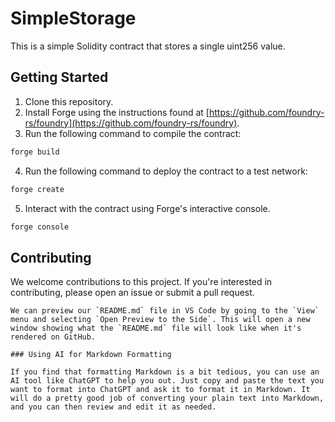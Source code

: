 # SimpleStorage

This is a simple Solidity contract that stores a single uint256 value.

## Getting Started

1. Clone this repository.
2. Install Forge using the instructions found at [https://github.com/foundry-rs/foundry](https://github.com/foundry-rs/foundry).
3. Run the following command to compile the contract:

```bash
forge build
```

4. Run the following command to deploy the contract to a test network:

```bash
forge create
```

5. Interact with the contract using Forge's interactive console.

```bash
forge console
```

## Contributing

We welcome contributions to this project. If you're interested in contributing, please open an issue or submit a pull request. 
```
We can preview our `README.md` file in VS Code by going to the `View` menu and selecting `Open Preview to the Side`. This will open a new window showing what the `README.md` file will look like when it's rendered on GitHub.

### Using AI for Markdown Formatting

If you find that formatting Markdown is a bit tedious, you can use an AI tool like ChatGPT to help you out. Just copy and paste the text you want to format into ChatGPT and ask it to format it in Markdown. It will do a pretty good job of converting your plain text into Markdown, and you can then review and edit it as needed.
